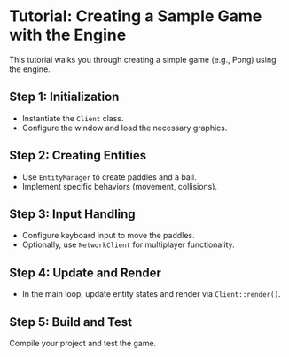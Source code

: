 # Tutorial: Creating a Sample Game with the Engine

This tutorial walks you through creating a simple game (e.g., Pong) using the engine.

## Step 1: Initialization

- Instantiate the `Client` class.
- Configure the window and load the necessary graphics.

## Step 2: Creating Entities

- Use `EntityManager` to create paddles and a ball.
- Implement specific behaviors (movement, collisions).

## Step 3: Input Handling

- Configure keyboard input to move the paddles.
- Optionally, use `NetworkClient` for multiplayer functionality.

## Step 4: Update and Render

- In the main loop, update entity states and render via `Client::render()`.

## Step 5: Build and Test

Compile your project and test the game.
